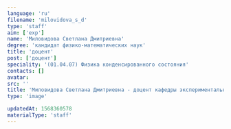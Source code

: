 ```yaml
---
language: 'ru'
filename: 'milovidova_s_d'
type: 'staff'
aim: ['exp']
name: 'Миловидова Светлана Дмитриевна'
degree: 'кандидат физико-математических наук'
title: 'доцент'
post: ['доцент']
speciality: '(01.04.07) Физика конденсированного состояния'
contacts: []
avatar:
src: ''
title: 'Миловидова Светлана Дмитриевна - доцент кафедры экспериментальной физики'
type: 'image'

updatedAt: 1568360578
materialType: 'staff'
---
```


